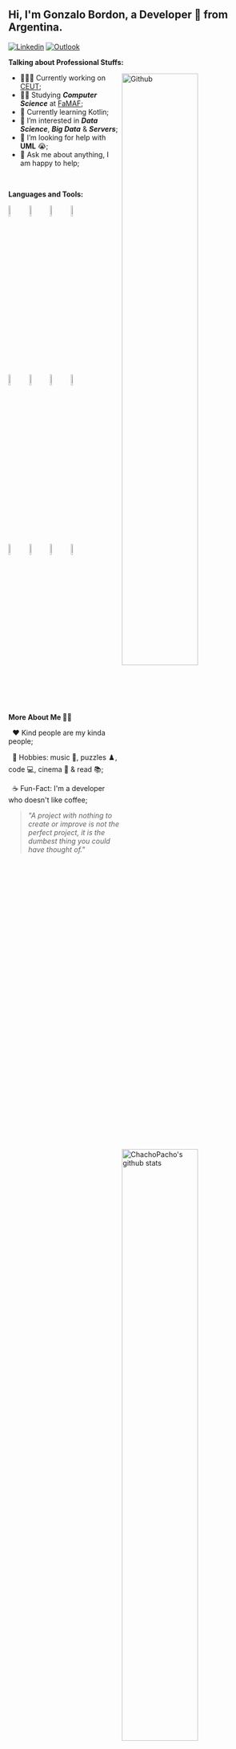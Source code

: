 <!-- Your title -->
## Hi, I'm Gonzalo Bordon, a Developer 🚀 from Argentina.

[![Linkedin](https://img.shields.io/badge/-LinkedIn-blue?style=flat&logo=Linkedin&logoColor=white)](https://www.linkedin.com/in/gonzalobordon02/)
[![Outlook](https://img.shields.io/badge/-Outlook-0078D4?style=flat&logo=Microsoft-Outlook&logoColor=white)](mailto:bordonnet@hotmail.com)

**Talking about Professional Stuffs:**

<img width="55%" align="right" alt="Github" src="https://raw.githubusercontent.com/onimur/.github/master/.resources/git-header.svg" />


- 👨🏽‍💻 Currently working on [CEUT](https://github.com/jjsanmartino03/ceut);
- 🧑‍🎓 Studying ___Computer Science___ at [FaMAF](https://www.famaf.unc.edu.ar/);
- 🌱 Currently learning Kotlin; 
- 🔭 I’m interested in ___Data Science___, ___Big Data___ & ___Servers___;
- 🤔 I’m looking for help with __UML__ 😭;
- 💬 Ask me about anything, I am happy to help;

&nbsp;

**Languages and Tools:** 

<p>
  <a href="https://github.com/ChachoPacho">
    <img width="55%" align="right" alt="ChachoPacho's github stats" src="https://github-readme-stats.vercel.app/api?username=ChachoPacho&show_icons=true&hide_border=true" />
  </a>
  
  <code><img width="7.5%" src="https://cdn.jsdelivr.net/gh/devicons/devicon/icons/javascript/javascript-original.svg"/></code>
  <code><img width="7.5%" src="https://cdn.jsdelivr.net/gh/devicons/devicon/icons/html5/html5-original.svg"/></code>
  <code><img width="7.5%" src="https://cdn.jsdelivr.net/gh/devicons/devicon/icons/css3/css3-original.svg"/></code>
  <code><img width="7.5%" src="https://cdn.jsdelivr.net/gh/devicons/devicon/icons/typescript/typescript-original.svg"/></code>
  
  <br />

  <code><img width="7.5%" src="https://cdn.jsdelivr.net/gh/devicons/devicon/icons/nodejs/nodejs-original-wordmark.svg"/></code>
  <code><img width="7.5%" src="https://cdn.jsdelivr.net/gh/devicons/devicon/icons/nestjs/nestjs-plain-wordmark.svg" /></code>
  <code><img width="7.5%" src="https://cdn.jsdelivr.net/gh/devicons/devicon/icons/postgresql/postgresql-plain-wordmark.svg" /></code>
  <code><img width="7.5%" src="https://cdn.jsdelivr.net/gh/devicons/devicon/icons/mysql/mysql-original-wordmark.svg" /></code>

  <br />
  
  <code><img width="7.5%" src="https://cdn.jsdelivr.net/gh/devicons/devicon/icons/linux/linux-original.svg" /></code>
  <code><img width="7.5%" src="https://cdn.jsdelivr.net/gh/devicons/devicon/icons/bash/bash-original.svg" /></code>
  <code><img width="7.5%" src="https://cdn.jsdelivr.net/gh/devicons/devicon/icons/python/python-original-wordmark.svg" /></code>
  <code><img width="7.5%" src="https://cdn.jsdelivr.net/gh/devicons/devicon/icons/docker/docker-original-wordmark.svg" /></code>
  
  <br />

</p>

<p>
  <img width="45%" align="left" src='https://raw.githubusercontent.com/rodrigograca31/rodrigograca31/master/matrix.svg'>
  <strong>More About Me 🙇‍♂️</strong>
</p>

&nbsp; ♥️ Kind people are my kinda people;

&nbsp; 🌟 Hobbies: music 🎵, puzzles ♟️, code 💻, cinema 🎦 & read 📚;

&nbsp; ☕ Fun-Fact: I'm a developer who doesn't like coffee;

>*"A project with nothing to create or improve is not the perfect project, it is the dumbest thing you could have thought of."*


